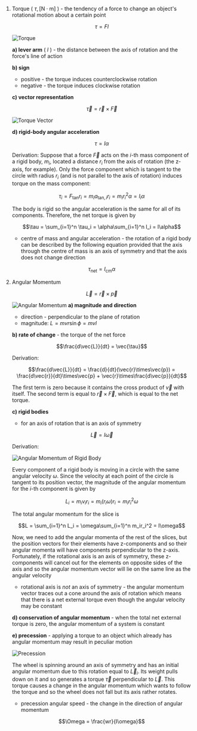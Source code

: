 1. Torque ( $\tau, [\text{N}\cdot\text{m}]$ ) - the tendency of a force to change an object's rotational motion about a certain point
	
	$$\tau = Fl$$
	
	![Torque](Resources/Torque.jpg)
	
	**a) lever arm** ( $l$ ) - the distance between the axis of rotation and the force's line of action
	
	**b) sign**
	- positive - the torque induces counterclockwise rotation
	- negative - the torque induces clockwise rotation
	
	**c) vector representation**
	
	$$\vec{\tau} = \vec{r}\times\vec{F}$$
	
	![Torque Vector](Resources/Torque%20Vector.jpg)
	
	**d) rigid-body angular  acceleration**
	
	$$\tau = I\alpha$$
	
	Derivation:
	Suppose that a force $\vec{F}$ acts on the $i$-th mass component of a rigid body, $m_i$, located a distance $r_i$ from the axis of rotation (the z-axis, for example). Only the force component which is tangent to the circle with radius $r_i$ (and is not parallel to the axis of rotation) induces torque on the mass component:
	
	$$\tau_i = F_{\text{tan}}r_i = m_ia_{\text{tan},i}r_i = m_ir_i^2\alpha = I_i\alpha$$
	
	The body is rigid so the angular acceleration is the same for all of its components. Therefore, the net torque is given by
	
	$$\tau = \sum_{i=1}^n \tau_i = \alpha\sum_{i=1}^n I_i = I\alpha$$
	
	- centre of mass and angular acceleration - the rotation of a rigid body can be described by the following equation provided that the axis through the centre of mass is an axis of symmetry and that the axis does not change direction
	
	$$\tau_{\text{net}} = I_{\text{cm}}\alpha$$

2. Angular Momentum
	
	$$\vec{L} = \vec{r}\times\vec{p}$$
	
	![Angular Momentum](Resources/Angular%20Momentum.jpg)
	**a) magnitude and direction**
	- direction - perpendicular to the plane of rotation 
	- magnitude: $L = mvr\sin \phi = mvl$
	
	**b) rate of change** - the torque of the net force
	
	$$\frac{d\vec{L}}{dt} = \vec{\tau}$$
	
	Derivation:
	
	$$\frac{d\vec{L}}{dt} = \frac{d}{dt}(\vec{r}\times\vec{p}) = \frac{d\vec{r}}{dt}\times\vec{p} + \vec{r}\times\frac{d\vec{p}}{dt}$$
	
	The first term is zero because it contains the cross product of $\vec{v}$ with itself. The second term is equal to $\vec{r}\times\vec{F}$, which is equal to the net torque.
	
	**c) rigid bodies**
	- for an axis of rotation that is an axis of symmetry
	
	$$\vec{L} = I\vec{\omega}$$
	
	Derivation:
	
	![Angular Momentum of Rigid Body](Resources/Angular%20Momentum%20of%20Rigid%20Body.jpg)
	
	Every component of a rigid body is moving in a circle with the same angular velocity $\omega$. Since the velocity at each point of the circle is tangent to its position vector, the magnitude of the angular momentum for the $i$-th component is given by
	
	$$L_i = m_iv_ir_i = m_i(r_i\omega)r_i = m_ir_i^2\omega$$
	
	The total angular momentum for the slice is
	
	$$L = \sum_{i=1}^n L_i = \omega\sum_{i=1}^n m_ir_i^2 = I\omega$$
	
	Now, we need to add the angular momenta of the rest of the slices, but the position vectors for their elements have z-components and so their angular momenta will have components perpendicular to the z-axis. Fortunately, if the rotational axis is an axis of symmetry, these z-components will cancel out for the elements on opposite sides of the axis and so the angular momentum vector will lie on the same line as the angular velocity
	
	- rotational axis is *not* an axis of symmetry - the angular momentum vector traces out a cone around the axis of rotation which means that there is a net external torque even though the angular velocity may be constant
	
	**d) conservation of angular momentum** - when the total net external torque is zero, the angular momentum of a system is constant
	
	**e) precession** - applying a torque to an object which already has angular momentum may result in peculiar motion
	
	![Precession](Resources/Precession.jpg)
	
	The wheel is spinning around an axis of symmetry and has an initial angular momentum due to this rotation equal to $\vec{L}_i$. Its weight pulls down on it and so generates a torque $\vec{\tau}$ perpendicular to $\vec{L}$. This torque causes a change in the angular momentum which wants to follow the torque and so the wheel does not fall but its axis rather rotates.
	- precession angular speed - the change in the direction of angular momentum
	
	$$\Omega = \frac{wr}{I\omega}$$